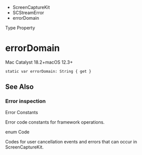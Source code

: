 

- ScreenCaptureKit
- SCStreamError
-  errorDomain 

Type Property

# errorDomain

Mac Catalyst 18.2+macOS 12.3+

``` source
static var errorDomain: String { get }
```

## See Also

### Error inspection

Error Constants

Error code constants for framework operations.

enum Code

Codes for user cancellation events and errors that can occur in ScreenCaptureKit.

